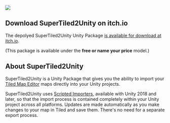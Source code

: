 ![](https://raw.githubusercontent.com/Seanba/seanba.github.io/master/assets/images/st2u-bar-wide.png)

Download SuperTiled2Unity on itch.io
-------------------------------------------------------------------------------
The depolyed SuperTiled2Unity Unity Package [is available for download at itch.io](https://seanba.itch.io/supertiled2unity).

(This package is available under the **free or name your price** model.)

About SuperTiled2Unity
-------------------------------------------------------------------------------

SuperTiled2Unity is a Unity Package that gives you the ability to import your [Tiled Map Editor](https://www.mapeditor.org/) maps directly into your Unity projects.

SuperTiled2Unity uses [Scripted Importers](https://docs.unity3d.com/Manual/ScriptedImporters.html), available with Unity 2018 and later, so that the import process is contained completely within your Unity project across all platforms. Updates are made automatically as you make changes to your map in Tiled and save them. There's no need for a separate export process.

